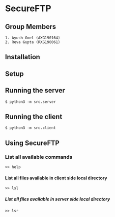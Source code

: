 # SecureFTP
## Group Members

    1. Ayush Goel (AXG190164)
    2. Reva Gupta (RXG190061)

## Installation 

## Setup

## Running the server 
    
    $ python3 -m src.server 

## Running the client 

    $ python3 -m src.client 

## Using SecureFTP 
    
### List all available commands 
    
    >> help 

#### List all files available in client side local directory
    
    >> lsl 

##### List all files available in server side local directory
    
    >> lsr 
